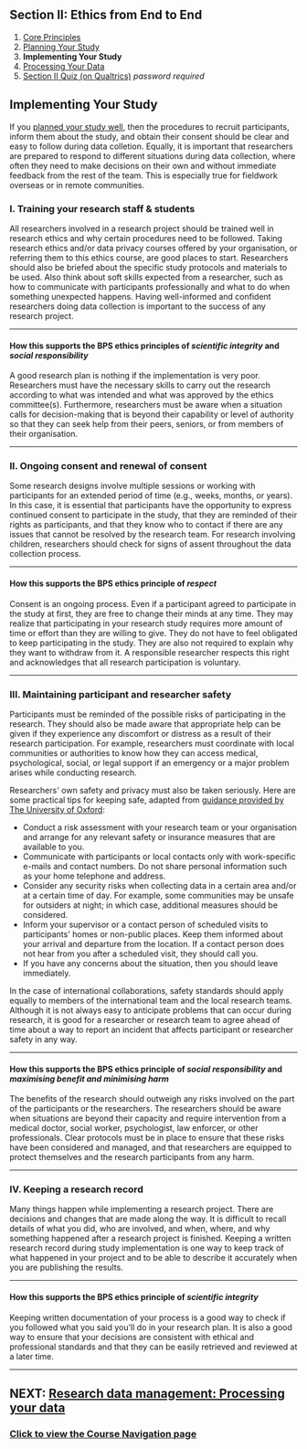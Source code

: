 ## Section II: Ethics from End to End

1. [Core Principles](endto.md)
2. [Planning Your Study](endto-before.md)
3. **Implementing Your Study**
4. [Processing Your Data](endto-after.md)
5. [Section II Quiz (on Qualtrics)](https://oxfordeducation.eu.qualtrics.com/jfe/form/SV_bPHRKTydLSyDzRH) *password required*

## Implementing Your Study

If you [planned your study well](endto-before.md), then the procedures to recruit participants, inform them about the study, and obtain their consent should be clear and easy to follow during data colletion. Equally, it is important that researchers are prepared to respond to different situations during data collection, where often they need to make decisions on their own and without immediate feedback from the rest of the team. This is especially true for fieldwork overseas or in remote communities. 

### **I. Training your research staff & students**

All researchers involved in a research project should be trained well in research ethics and why certain procedures need to be followed. Taking research ethics and/or data privacy courses offered by your organisation, or referring them to this ethics course, are good places to start. Researchers should also be briefed about the specific study protocols and materials to be used. Also think about soft skills expected from a researcher, such as how to communicate with participants professionally and what to do when something unexpected happens. Having well-informed and confident researchers doing data collection is important to the success of any research project.

* * *
#### How this supports the BPS ethics principles of _scientific integrity_ and _social responsibility_
A good research plan is nothing if the implementation is very poor. Researchers must have the necessary skills to carry out the research according to what was intended and what was approved by the ethics committee(s). Furthermore, researchers must be aware when a situation calls for decision-making that is beyond their capability or level of authority so that they can seek help from their peers, seniors, or from members of their organisation.
* * *

### **II. Ongoing consent and renewal of consent**

Some research designs involve multiple sessions or working with participants for an extended period of time (e.g., weeks, months, or years). In this case, it is essential that participants have the opportunity to express continued consent to participate in the study, that they are reminded of their rights as participants, and that they know who to contact if there are any issues that cannot be resolved by the research team. For research involving children, researchers should check for signs of assent throughout the data collection process.

* * *
#### How this supports the BPS ethics principle of _respect_
Consent is an ongoing process. Even if a participant agreed to participate in the study at first, they are free to change their minds at any time. They may realize that participating in your research study requires more amount of time or effort than they are willing to give. They do not have to feel obligated to keep participating in the study. They are also not required to explain why they want to withdraw from it. A responsible researcher respects this right and acknowledges that all research participation is voluntary.
* * *

### **III. Maintaining participant and researcher safety**

Participants must be reminded of the possible risks of participating in the research. They should also be made aware that appropriate help can be given if they experience any discomfort or distress as a result of their research participation. For example, researchers must coordinate with local communities or authorities to know how they can access medical, psychological, social, or legal support if an emergency or a major problem arises while conducting research.

Researchers' own safety and privacy must also be taken seriously. Here are some practical tips for keeping safe, adapted from [guidance provided by The University of Oxford](https://researchsupport.admin.ox.ac.uk/files/bpg01researchersafetypdf):

- Conduct a risk assessment with your research team or your organisation and arrange for any relevant safety or insurance measures that are available to you.
- Communicate with participants or local contacts only with work-specific e-mails and contact numbers. Do not share personal information such as your home telephone and address.
- Consider any security risks when collecting data in a certain area and/or at a certain time of day. For example, some communities may be unsafe for outsiders at night; in which case, additional measures should be considered.
- Inform your supervisor or a contact person of scheduled visits to participants' homes or non-public places. Keep them informed about your arrival and departure from the location. If a contact person does not hear from you after a scheduled visit, they should call you.
- If you have any concerns about the situation, then you should leave immediately.

In the case of international collaborations, safety standards should apply equally to members of the international team and the local research teams. Although it is not always easy to anticipate problems that can occur during research, it is good for a researcher or research team to agree ahead of time about a way to report an incident that affects participant or researcher safety in any way.

* * *
#### How this supports the BPS ethics principle of _social responsibility_ and _maximising benefit and minimising harm_
The benefits of the research should outweigh any risks involved on the part of the participants or the researchers. The researchers should be aware when situations are beyond their capacity and require intervention from a medical doctor, social worker, psychologist, law enforcer, or other professionals. Clear protocols must be in place to ensure that these risks have been considered and managed, and that researchers are equipped to protect themselves and the research participants from any harm.
* * *

### **IV. Keeping a research record**

Many things happen while implementing a research project. There are decisions and changes that are made along the way. It is difficult to recall details of what you did, who are involved, and when, where, and why something happened after a research project is finished. Keeping a written research record during study implementation is one way to keep track of what happened in your project and to be able to describe it accurately when you are publishing the results.

* * *
#### How this supports the BPS ethics principle of _scientific integrity_
Keeping written documentation of your process is a good way to check if you followed what you said you'll do in your research plan. It is also a good way to ensure that your decisions are consistent with ethical and professional standards and that they can be easily retrieved and reviewed at a later time.
* * *

## NEXT: [Research data management: Processing your data](endto-after.md)
### [Click to view the Course Navigation page](toc.md)
